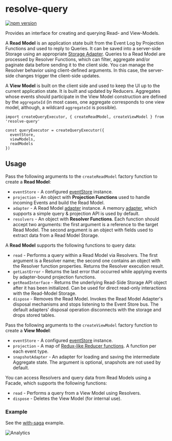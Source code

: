 # **resolve-query**
[![npm version](https://badge.fury.io/js/resolve-query.svg)](https://badge.fury.io/js/resolve-query)

Provides an interface for creating and querying Read- and View-Models.

A **Read Model** is an application state built from the Event Log by Projection Functions and used to reply to Queries. It can be saved into a server-side Storage using an appropriate [Storage Adapter](../../adapters/storage-adapters). Queries to a Read Model are processed by Resolver Functions, which can filter, aggregate and/or paginate data before sending it to the client side. You can manage the Resolver behavior using client-defined arguments.  In this case, the server-side changes trigger the client-side updates.

A **View Model** is built on the client side and used to keep the UI up to the current application state. It is built and updated by Reducers. Aggregates whose events should participate in the View Model construction are defined by the `aggregateId` (in most cases, one aggregate corresponds to one view model, although, a wildcard `aggregateId` is possible).


```
import createQueryExecutor, { createReadModel, createViewModel } from 'resolve-query'

const queryExecutor = createQueryExecutor({
  eventStore,
  viewModels,
  readModels
})
```

## Usage
Pass the following arguments to the `createReadModel` factory function to create a **Read Model**:
* `eventStore` - A configured [eventStore](../resolve-es) instance.
* `projection` - An object with **Projection Functions** used to handle incoming Events and build the Read Model.
* `adapter` - A Read Model [adapter](../../adapters/readmodel-adapters) instance. A memory [adapter](../../adapters/readmodel-adapters/resolve-readmodel-memory), which supports a simple query & projection API is used by default.
* `resolvers` - An object with **Resolver Functions**. Each function should accept two arguments: the first argument is a reference to the target Read Model. The second argument is an object with fields used to extract data from a Read Model Storage.

A **Read Model** supports the following functions to query data:
* `read` - Performs a query within a Read Model via Resolvers. The first argument is a Resolver name; the second one contains an object with the Resolver function properties. Returns the Resolver execution result.
* `getLastError` - Returns the last error that occurred while applying events by adapter-bound projection functions.
* `getReadInterface` - Returns the underlying Read-Side Storage API object after it has been initialized. Can be used for direct read-only interactions with the Read-Model Storage.
* `dispose` - Removes the Read Model. Invokes the Read Model Adapter's disposal mechanisms and stops listening to the Event Store bus. The default adapters' disposal operation disconnects with the storage and drops stored tables.


Pass the following arguments to the `createViewModel` factory function to create a **View Model**:
* `eventStore` - A configured [eventStore](../resolve-es) instance.
* `projection` - A map of [Redux-like Reducer functions](https://redux.js.org/docs/basics/Reducers.html). A function per each event type.
* `snapshotAdapter` - An adapter for loading and saving the intermediate Aggregate state. The argument is optional, snapshots are not used by default.

You can access Resolvers and query data from Read Models using a Facade, which supports the following functions:
* `read` - Performs a query from a View Model using Resolvers.
* `dispose` - Deletes the View Model (for internal use).

### Example
See the [with-saga](../../../examples/with-saga) example.

![Analytics](https://ga-beacon.appspot.com/UA-118635726-1/packages-resolve-query-readme?pixel)
